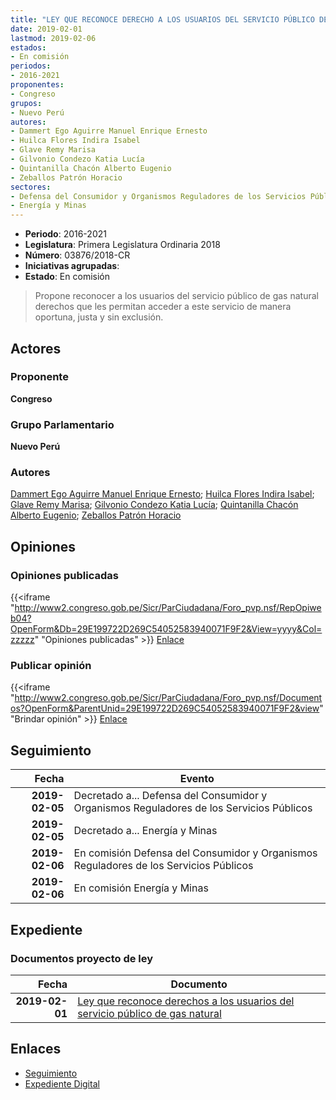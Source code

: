 ```yaml
---
title: "LEY QUE RECONOCE DERECHO A LOS USUARIOS DEL SERVICIO PÚBLICO DE GAS NATURAL"
date: 2019-02-01
lastmod: 2019-02-06
estados:
- En comisión
periodos:
- 2016-2021
proponentes:
- Congreso
grupos:
- Nuevo Perú
autores:
- Dammert Ego Aguirre Manuel Enrique Ernesto
- Huilca Flores Indira Isabel
- Glave Remy Marisa
- Gilvonio Condezo Katia Lucía
- Quintanilla Chacón Alberto Eugenio
- Zeballos Patrón Horacio
sectores:
- Defensa del Consumidor y Organismos Reguladores de los Servicios Públicos
- Energía y Minas
---
```

- **Periodo**: 2016-2021
- **Legislatura**: Primera Legislatura Ordinaria 2018
- **Número**: 03876/2018-CR
- **Iniciativas agrupadas**: 
- **Estado**: En comisión

> Propone reconocer a los usuarios del servicio público de gas natural derechos que les permitan acceder a este servicio de manera oportuna, justa y sin exclusión.


## Actores

### Proponente

**Congreso**

### Grupo Parlamentario

**Nuevo Perú**

### Autores

[Dammert Ego Aguirre Manuel Enrique Ernesto](mailto:mailto:mdammert@congreso.gob.pe); [Huilca Flores Indira Isabel](mailto:mailto:ihuilca@congreso.gob.pe); [Glave Remy Marisa](mailto:mailto:mglave@congreso.gob.pe); [Gilvonio Condezo Katia Lucía](mailto:mailto:kgilvonio@congreso.gob.pe); [Quintanilla Chacón Alberto Eugenio](mailto:mailto:aquintanilla@congreso.gob.pe); [Zeballos Patrón Horacio](mailto:mailto:hzeballos@congreso.gob.pe)

## Opiniones

### Opiniones publicadas

{{<iframe "http://www2.congreso.gob.pe/Sicr/ParCiudadana/Foro_pvp.nsf/RepOpiweb04?OpenForm&Db=29E199722D269C54052583940071F9F2&View=yyyy&Col=zzzzz" "Opiniones publicadas" >}}
[Enlace](http://www2.congreso.gob.pe/Sicr/ParCiudadana/Foro_pvp.nsf/RepOpiweb04?OpenForm&Db=29E199722D269C54052583940071F9F2&View=yyyy&Col=zzzzz)

### Publicar opinión

{{<iframe "http://www2.congreso.gob.pe/Sicr/ParCiudadana/Foro_pvp.nsf/Documentos?OpenForm&ParentUnid=29E199722D269C54052583940071F9F2&view" "Brindar opinión" >}}
[Enlace](http://www2.congreso.gob.pe/Sicr/ParCiudadana/Foro_pvp.nsf/Documentos?OpenForm&ParentUnid=29E199722D269C54052583940071F9F2&view)


## Seguimiento

| Fecha | Evento |
|------:|--------|
| **2019-02-05** | Decretado a... Defensa del Consumidor y Organismos Reguladores de los Servicios Públicos |
| **2019-02-05** | Decretado a... Energía y Minas |
| **2019-02-06** | En comisión Defensa del Consumidor y Organismos Reguladores de los Servicios Públicos |
| **2019-02-06** | En comisión Energía y Minas |

## Expediente

### Documentos proyecto de ley

| Fecha | Documento |
|------:|-----------|
| **2019-02-01** | [Ley que reconoce derechos a los usuarios del servicio público de gas natural](http://www.leyes.congreso.gob.pe/Documentos/2016_2021/Proyectos_de_Ley_y_de_Resoluciones_Legislativas/PL0387620190201.pdf) |

## Enlaces

- [Seguimiento](http://www2.congreso.gob.pe/Sicr/TraDocEstProc/CLProLey2016.nsf/f7fff46988ca05b1052578e100829cc7/501ff14aa6892d6205258394006f57e9?OpenDocument)
- [Expediente Digital](http://www2.congreso.gob.pe/Sicr/TraDocEstProc/CLProLey2016.nsf/f7fff46988ca05b1052578e100829cc7/501ff14aa6892d6205258394006f57e9?OpenDocument&Click=05257FB7005EB655.eb71d0cf91d8294e05256cdf006b5706/$Body/0.1C6C)

